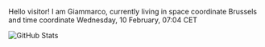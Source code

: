 Hello visitor! I am Giammarco, currently living in space coordinate Brussels and time coordinate Wednesday, 10 February, 07:04 CET

![GitHub Stats](https://github-readme-stats.vercel.app/api?username=grcasanova)

